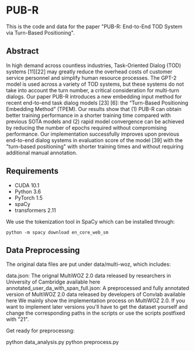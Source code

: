 # PUB-R
This is the code and data for the paper "PUB-R: End-to-End TOD System via Turn-Based Positioning". 

## Abstract
In high demand across countless industries, Task-Oriented Dialog (TOD) systems [11][22] may greatly reduce the overhead costs of customer service personnel and simplify human resource processes. The GPT-2 model is used across a variety of TOD systems, but these systems do not take into account the turn number, a critical consideration for multi-turn dialogs. Our paper PUB-R introduces a new embedding input method for recent end-to-end task dialog models [23] [6]: the “Turn-Based Positioning Embedding Method” (TPEM). Our results show that (1) PUB-R can obtain better training performance in a shorter training time compared with previous SOTA models and (2) rapid model convergence can be achieved by reducing the number of epochs required without compromising performance. Our implementation successfully improves upon previous end-to-end dialog systems in evaluation score of the model [39] with the "turn-based positioning" with shorter training times and without requiring additional manual annotation.

## Requirements
- CUDA 10.1
- Python 3.6
- PyTorch 1.5
- spaCy
- transformers 2.11

We use the tokenization tool in SpaCy which can be installed through:

```python -m spacy download en_core_web_sm```

## Data Preprocessing
The original data files are put under data/multi-woz, which includes:

data.json: The orignal MultiWOZ 2.0 data released by researchers in University of Cambridge available here
annotated_user_da_with_span_full.json: A preprocessed and fully annotated version of MultiWOZ 2.0 data released by developers of Convlab available here
We mainly show the implementation process on MultiWOZ 2.0. If you want to implement later versions you'll have to get the dataset yourself and change the corresponding paths in the scripts or use the scripts postfixed with "21".

Get ready for preprocessng:

python data_analysis.py
python preprocess.py
